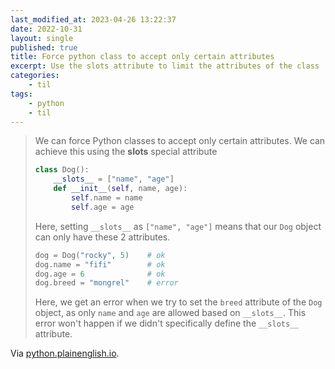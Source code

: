```yaml
---
last_modified_at: 2023-04-26 13:22:37
date: 2022-10-31
layout: single
published: true
title: Force python class to accept only certain attributes
excerpt: Use the slots attribute to limit the attributes of the class
categories:
    - til
tags:
    - python
    - til
---
```


> We can force Python classes to accept only certain attributes.
> We can achieve this using the **slots** special attribute
>
> ```python
> class Dog():
>     __slots__ = ["name", "age"]
>     def __init__(self, name, age):
>         self.name = name
>         self.age = age
> ```
>
> Here, setting `__slots__` as `["name", "age"]` means that our `Dog` object can only have these 2 attributes.
>
> ```python
> dog = Dog("rocky", 5)    # ok
> dog.name = "fifi"        # ok
> dog.age = 6              # ok
> dog.breed = "mongrel"    # error
> ```
>
> Here, we get an error when we try to set the `breed` attribute of the `Dog` object,
> as only `name` and `age` are allowed based on `__slots__`.
> This error won't happen if we didn't specifically define the `__slots__` attribute.

Via [python.plainenglish.io](https://python.plainenglish.io/4-things-i-only-recently-knew-about-python-18528a5eb59a).
